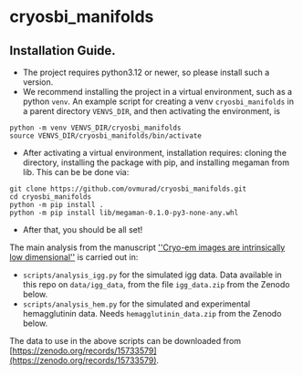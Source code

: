 # cryosbi_manifolds

## Installation Guide.
- The project requires python3.12 or newer, so please install such a version.
- We recommend installing the project in a virtual environment, such as a python `venv`. An example script for creating a venv `cryosbi_manifolds` in a parent directory `VENVS_DIR`, and then activating the environment, is
```
python -m venv VENVS_DIR/cryosbi_manifolds
source VENVS_DIR/cryosbi_manifolds/bin/activate
```
- After activating a virtual environment, installation requires: cloning the directory, installing the package with pip, and installing megaman from lib. This can be be done via:
```
git clone https://github.com/ovmurad/cryosbi_manifolds.git
cd cryosbi_manifolds
python -m pip install .
python -m pip install lib/megaman-0.1.0-py3-none-any.whl
```
- After that,  you should be all set!


The main analysis from the manuscript [''Cryo-em images are intrinsically low dimensional''](https://arxiv.org/abs/2504.11249) is carried out in:
- `scripts/analysis_igg.py` for the simulated igg data. Data available in this repo on `data/igg_data`, from the file `igg_data.zip` from the Zenodo below.
- `scripts/analysis_hem.py` for the simulated and experimental hemagglutinin data. Needs `hemagglutinin_data.zip` from the Zenodo below.

The data to use in the above scripts can be downloaded from [https://zenodo.org/records/15733579](https://zenodo.org/records/15733579).
